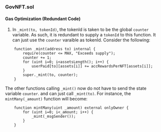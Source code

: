 ### GovNFT.sol

#### Gas Optimization (Redundant Code)

1.  In `_mint(to, tokenId)`, the tokenId is taken to be the global `counter` variable. As such, it is redundant to supply a `tokenId` to this function. It can just use the `counter` varaible as tokenId. Consider the following:

```
    function _mint(address to) internal {
        require(counter <= MAX, "Exceeds supply");
        counter += 1;
        for (uint i=0; i<assetsLength(); i++) {
            userPaid[to][assets[i]] += accRewardsPerNFT[assets[i]];
        }
        super._mint(to, counter);
    }
```

The other functions calling `_mint()` now do not have to send the state variable `counter`. and can just call `_mint(to)`. For instance, the `mintMany(_amount)` function will become:

```
    function mintMany(uint _amount) external onlyOwner {
        for (uint i=0; i<_amount; i++) {
            _mint(_msgSender());
        }
    }
```
